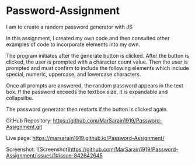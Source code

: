# Password-Assignment
I am to create a random password generator with JS

In this assignment, I created my own code and then consulted other examples of code to incorporate elements into my own. 

The program initiates after the generate button is clicked. After the button is clicked, the user is prompted with a character count value. Then the user is prompted and must confirm to include the following elements which include special, numeric, uppercase, and lowercase characters.

Once all prompts are answered, the random password appears in the text box. If the password exceeds the textbox size, it is expandable and collapsilbe.

The password generator then restarts if the button is clicked again.

GitHub Repository: https://github.com/MarSarain1919/Password-Assignment.git

Live page: https://marsarain1919.github.io/Password-Assignment/

Screenshot: 
![Screenshot]https://github.com/MarSarain1919/Password-Assignment/issues/1#issue-842642645 
